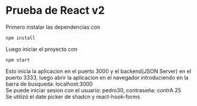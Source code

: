 # Prueba de React v2
Primero instalar las dependencias con
```
npm install
```

Luego iniciar el proyecto con
```
npm start
```

Esto inicia la aplicacion en el puerto 3000 y el backend(JSON Server) en el puerto 3333, luego abrir la aplicacion en el navegador introduciendo en la barra de busqueda: localhost:3000<br/>
Se puede iniciar sesion con el usuario: pedro30, contraseña: contrA.25
<br/>
Se utilizó el date picker de shadcn y react-hook-forms
